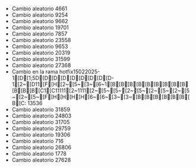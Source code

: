 - Cambio aleatorio 4661
- Cambio aleatorio 9254
- Cambio aleatorio 9662
- Cambio aleatorio 19701
- Cambio aleatorio 7857
- Cambio aleatorio 23558
- Cambio aleatorio 9653
- Cambio aleatorio 20319
- Cambio aleatorio 31599
- Cambio aleatorio 27368
- Cambio en la rama hotfix15022025-1[D[1;5D[D[D[D[D[D[D[D[D-1[2~[D11[F[H[2~[5~[3~[6~1[B[B[B[B[B[B[B[B[B[B[B[B[C1[C11111[2~1111[2~[5~[5~[2~[5~[2~[5~[2~[5~[2~[5~[F[H[H[H[H[6~[6~[3~[3~[B[B[B[B[B[B[B[C: 13536
- Cambio aleatorio 31859
- Cambio aleatorio 24803
- Cambio aleatorio 31705
- Cambio aleatorio 29759
- Cambio aleatorio 19306
- Cambio aleatorio 716
- Cambio aleatorio 26806
- Cambio aleatorio 1778
- Cambio aleatorio 27628
